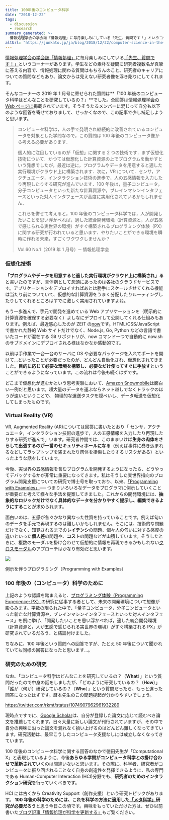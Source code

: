 ```yaml
---
title: 100年後のコンピュータ科学
date: "2018-12-22"
tags:
  - discussion
  - research
summary_generated: >-
  情報処理学会の学会誌「情報処理」に毎月楽しみにしている「先生、質問です！」というコーナーがあります。学生などの素朴な疑問に研究者複数名が真摯に答える内容で、情報処理に関わる質問はもちろんのこと、研究者のキャリアについての質問などもあり、論文からは見えない研究者像を浮き彫りに...
altUrl: "https://junkato.jp/ja/blog/2018/12/22/computer-science-in-the-future"
---
```


[情報処理学会の学会誌「情報処理」](https://www.ipsj.or.jp/magazine/magazine.html)に毎月楽しみにしている[「先生、質問です！」](https://www.ipsj.or.jp/magazine/sensei-q.html)というコーナーがあります。学生などの素朴な疑問に研究者複数名が真摯に答える内容で、情報処理に関わる質問はもちろんのこと、研究者のキャリアについての質問などもあり、論文からは見えない研究者像を浮き彫りにしてくれます。

そんなコーナーの 2019 年 1 月号に寄せられた質問は**「100 年後のコンピュータ科学はどんなことを研究しているの？」**でした。全回答は[情報処理学会の Web ページに](https://www.ipsj.or.jp/magazine/sensei-q/6001.html)掲載されています。そうそうたるメンバーに混じって自分も以下のような回答を寄せておりまして、せっかくなので、この記事で少し補足しようと思います。

> コンピュータ科学は，人の手で発明され継続的に改善されているコンピュータを対象とした学問なので，この質問は 100 年後のコンピュータ像から考える必要があります．
>
> 個人的に注目しているのが「仮想」に関する 2 つの技術です．まず仮想化技術について．かつては仮想化した計算資源の上でプログラムを動かすという発想でしたが，最近は逆に，プログラムやデータを用意すると適した実行環境がクラウド上に構築されます．次に，VR について．センサ，アクチュエータ，インタラクション技術の進歩で，人の五感情報を入力したり再現したりする研究が進んでいます．100 年後は，量子コンピュータ，分子コンピュータといった新たな計算資源や，ブレインマシンインタフェースといった対人インタフェースが高度に実用化されているかもしれません．
>
> これらを併せて考えると，100 年後のコンピュータ科学では，人が開発したいことを思い浮かべれば，適した統合開発環境（計算資源と，人が五感で感じられる実世界の環境）がすぐ構築されるプログラミング体験（PX）に関する研究が行われていると思います．やりたいことができる環境を瞬時に作れる未来，すごくワクワクしませんか？
>
> Vol.60 No.1（2019 年 1 月号）─ 情報処理学会

### 仮想化技術

**「プログラムやデータを用意すると適した実行環境がクラウド上に構築され」る**と書いたのですが、具体例として念頭にあったのは各社のクラウドサービスです。アプリケーションをデプロイすればあとは勝手にスケールさせてくれる機能は当たり前についていて、仮想的な計算資源をうまく分配したりルーティングしたりしてくれるところはすでに激しく実用されていますよね。

もう一歩進んで、手元で開発を進めている Web アプリケーションを（明示的に計算資源を確保する必要なく）よしなにデプロイして公開してくれる仕組みもあります。例えば、最近感心したのが ZEIT の[now](https://zeit.co/now)です。HTML/CSS/JavaScript で書かれた静的 Web サイトだけでなく、Node.js, Go, Python などの言語で書いたコードが混在する Git リポジトリが、now コマンド一つで自動的に now.sh のサブドメインにデプロイされる様はなかなか感動的です。

以前は手作業で一台一台のサーバに OS や必要なパッケージを入れてポートを開けて…といったことが必要だったのが、どんどん自動化され、仮想化されてきました。**目的に応じて必要な環境を構築し、必要なだけ使ってすぐに手放す**ということができるようになっています。この流れは今後も続くはずです。

どこまで仮想化が進むかという思考実験において、[Amazon Snowmobile](https://aws.amazon.com/jp/snowmobile/)は面白い一例だと思います。超大量のデータを運ぶならネット越しでなくトラックのほうが速いということで、 物理的な運送タスクを隠ぺいし、データ転送を仮想化してしまったものです。

### Virtual Reality (VR)

VR, Augmented Reality (AR)については回答に書いたとおり「 センサ，アクチュエータ，インタラクション技術の進歩で，人の五感情報を入力したり再現したりする研究が進んで」います。研究者仲間では、このままいけば**生身の肉体をさらして出張するのが一番のセキュリティホールになる**（例えば事件に巻き込まれるなどしてラップトップを盗まれたり肉体を損傷したりするリスクがある）といったような話をしています。

今後、実世界の五感情報を含むプログラムを開発するようになったら、どうやってデバッグするかが非常に重要になってきます。私はそうした実世界指向のプログラム開発支援についての研究で博士号を取っており、以来、[「Programming with Examples」](https://junkato.jp/ja/programming-with-examples/)── つまりいろいろなデータをプログラマに例示していくことが重要だと考えて様々な手法を提案してきました。これからの開発環境には、**抽象的なロジックだけでなく具体的なデータを分かりやすく提示し、編集できるようにする**ことが求められます。

面白いのは、五感が各々かなり異なった性質を持っていることです。例えば匂いのデータを手元で再現するのは難しいかもしれません。そこには、技術的な問題だけでなく、知覚されるまでの**レイテンシ**の問題、個々人の匂いに対する感度の違いといった**個人差**の問題や、**コスト**の問題などが山積しています。そうしたときに、複数のモーダルを掛け合わせて仮想的に情報を再現できるかもしれない[クロスモーダル](http://crossmodal-design.tumblr.com/)のアプローチはかなり有効だと思います。

![](/images/pwe-fig1.jpg)

例示を伴うプログラミング（Programming with Examples）

### 100 年後の（コンピュータ）科学のために

上記のような認識を踏まえると、[プログラミング体験（Programming Experience; PX）](https://sigpx.org)の研究に従事する者として、未来の開発環境について想像が膨らみます。字数の限られた中で、「量子コンピュータ，分子コンピュータといった新たな計算資源や，ブレインマシンインタフェースといった対人インタフェース」を例に挙げ、「開発したいことを思い浮かべれば，適した統合開発環境（計算資源と，人が五感で感じられる実世界の環境）がすぐ構築される PX」が研究されているだろう、と結論付けました。

ちなみに、100 年後という質問への回答ですが、たとえ 50 年後について聞かれていても同様の回答になったと思います…。

### 研究のための研究

なお、「コンピュータ科学はどんなことを研究しているの？（**What**）」という質問だったので中身の話をしましたが、「どのように研究しているの？（**How**）」「誰が（何が）研究しているの？（**Who**）」という質問だったら、もっと違った回答になったはずです。暦本先生のこの問題提起が分かりやすいでしょう。

https://twitter.com/rkmt/status/1074907962961932289

現時点ですでに、[Google Scholar](https://scholar.google.co.jp/)は、自分が登録した論文に応じて読むべき論文を推薦してくれます。日々大量に新しい論文が刊行されていますが、その中で自分の興味に沿った論文を漏れなく拾い上げるのはどんどん難しくなってきています。研究活動は、最早こうしたコンピュータ支援なしには成立しなくなってきています。

100 年後のコンピュータ科学に関する回答のなかで徳田先生が「Computational X」と表現しているように、今後**あらゆる学問がコンピュータ科学との掛け合わせで革新されていく**のは間違いないと思います。その際に、科学者、研究者がコンピュータに振り回されることなく自身の創造性を発揮できるように、私の専門である Human-Computer Interaction (HCI)分野でも、**研究者のためのインタラクション研究**を行っていくべきです。

HCI には古くから Creativity Support（創作支援）という研究トピックがあります。 **100 年後の科学のためには、これを科学の方法に適用した**[**「メタ科学」**](https://junkato.jp/ja/science/)**研究が必要だろう**と思う今日この頃です。興味をもっていただけた方は、ぜひ以前書いた[ブログ記事「情報処理が科学を更新する」](/ja/posts/2016-03-16-ipsj-one-px-science-as-a-service)もご覧ください。
